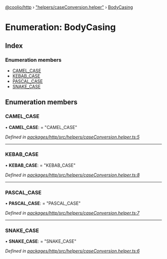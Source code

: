 [@coolio/http](../README.md) › ["helpers/caseConversion.helper"](../modules/_helpers_caseconversion_helper_.md) › [BodyCasing](_helpers_caseconversion_helper_.bodycasing.md)

# Enumeration: BodyCasing

## Index

### Enumeration members

* [CAMEL_CASE](_helpers_caseconversion_helper_.bodycasing.md#camel_case)
* [KEBAB_CASE](_helpers_caseconversion_helper_.bodycasing.md#kebab_case)
* [PASCAL_CASE](_helpers_caseconversion_helper_.bodycasing.md#pascal_case)
* [SNAKE_CASE](_helpers_caseconversion_helper_.bodycasing.md#snake_case)

## Enumeration members

###  CAMEL_CASE

• **CAMEL_CASE**: = "CAMEL_CASE"

*Defined in [packages/http/src/helpers/caseConversion.helper.ts:5](https://github.com/headline-1/coolio/blob/32658f8/packages/http/src/helpers/caseConversion.helper.ts#L5)*

___

###  KEBAB_CASE

• **KEBAB_CASE**: = "KEBAB_CASE"

*Defined in [packages/http/src/helpers/caseConversion.helper.ts:8](https://github.com/headline-1/coolio/blob/32658f8/packages/http/src/helpers/caseConversion.helper.ts#L8)*

___

###  PASCAL_CASE

• **PASCAL_CASE**: = "PASCAL_CASE"

*Defined in [packages/http/src/helpers/caseConversion.helper.ts:7](https://github.com/headline-1/coolio/blob/32658f8/packages/http/src/helpers/caseConversion.helper.ts#L7)*

___

###  SNAKE_CASE

• **SNAKE_CASE**: = "SNAKE_CASE"

*Defined in [packages/http/src/helpers/caseConversion.helper.ts:6](https://github.com/headline-1/coolio/blob/32658f8/packages/http/src/helpers/caseConversion.helper.ts#L6)*
